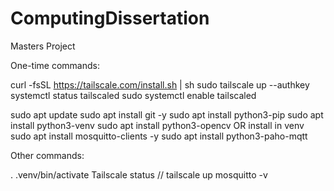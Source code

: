 # ComputingDissertation
Masters Project

One-time commands:

curl -fsSL https://tailscale.com/install.sh | sh
sudo tailscale up --authkey <authKey>
systemctl status tailscaled
sudo systemctl enable tailscaled

sudo apt update
sudo apt install git -y
sudo apt install python3-pip
sudo apt install python3-venv
sudo apt install python3-opencv           OR install in venv
sudo apt install mosquitto-clients -y
sudo apt install python3-paho-mqtt

Other commands:

. .venv/bin/activate
Tailscale status // tailscale up
mosquitto -v
